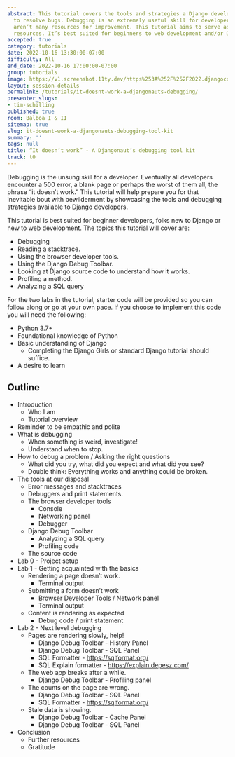 ```yaml
---
abstract: This tutorial covers the tools and strategies a Django developer can use
  to resolve bugs. Debugging is an extremely useful skill for developers, but there
  aren’t many resources for improvement. This tutorial aims to serve as one of those
  resources. It’s best suited for beginners to web development and/or Django.
accepted: true
category: tutorials
date: 2022-10-16 13:30:00-07:00
difficulty: All
end_date: 2022-10-16 17:00:00-07:00
group: tutorials
image: https://v1.screenshot.11ty.dev/https%253A%252F%252F2022.djangocon.us%252Fpresenters%252Ftim-schilling%252Fopengraph%252F
layout: session-details
permalink: /tutorials/it-doesnt-work-a-djangonauts-debugging/
presenter_slugs:
- tim-schilling
published: true
room: Balboa I & II
sitemap: true
slug: it-doesnt-work-a-djangonauts-debugging-tool-kit
summary: ''
tags: null
title: “It doesn’t work” - A Djangonaut’s debugging tool kit
track: t0
---
```


Debugging is the unsung skill for a developer. Eventually all developers encounter a 500 error, a blank page or perhaps the worst of them all, the phrase “it doesn’t work.” This tutorial will help prepare you for that inevitable bout with bewilderment by showcasing the tools and debugging strategies available to Django developers.

This tutorial is best suited for beginner developers, folks new to Django or new to web development. The topics this tutorial will cover are:

- Debugging
- Reading a stacktrace.
- Using the browser developer tools.
- Using the Django Debug Toolbar.
- Looking at Django source code to understand how it works.
- Profiling a method.
- Analyzing a SQL query

For the two labs in the tutorial,  starter code will be provided so you can follow along or go at your own pace. If you choose to implement this code you will need the following:

- Python 3.7+
- Foundational knowledge of Python
- Basic understanding of Django
  - Completing the Django Girls or standard Django tutorial should suffice.
- A desire to learn


Outline
--------

- Introduction
  - Who I am
  - Tutorial overview
- Reminder to be empathic and polite
- What is debugging
  - When something is weird, investigate!
  - Understand when to stop.
- How to debug a problem / Asking the right questions
  - What did you try, what did you expect and what did you see?
  - Double think: Everything works and anything could be broken.
- The tools at our disposal
  - Error messages and stacktraces
  - Debuggers and print statements.
  - The browser developer tools
    - Console
    - Networking panel
    - Debugger
  - Django Debug Toolbar
    - Analyzing a SQL query
    - Profiling code
  - The source code
- Lab 0 - Project setup
- Lab 1 - Getting acquainted with the basics
  - Rendering a page doesn’t work.
    - Terminal output
  - Submitting a form doesn’t work
    - Browser Developer Tools / Network panel
    - Terminal output
  - Content is rendering as expected
    - Debug code / print statement
- Lab 2 - Next level debugging
  - Pages are rendering slowly, help!
    - Django Debug Toolbar - History Panel
    - Django Debug Toolbar - SQL Panel
    - SQL Formatter - https://sqlformat.org/
    - SQL Explain formatter - https://explain.depesz.com/
  - The web app breaks after a while.
    - Django Debug Toolbar - Profiling panel
  - The counts on the page are wrong.
    - Django Debug Toolbar - SQL Panel
    - SQL Formatter - https://sqlformat.org/
  - Stale data is showing.
    - Django Debug Toolbar - Cache Panel
    - Django Debug Toolbar - SQL Panel
- Conclusion
  - Further resources
  - Gratitude
